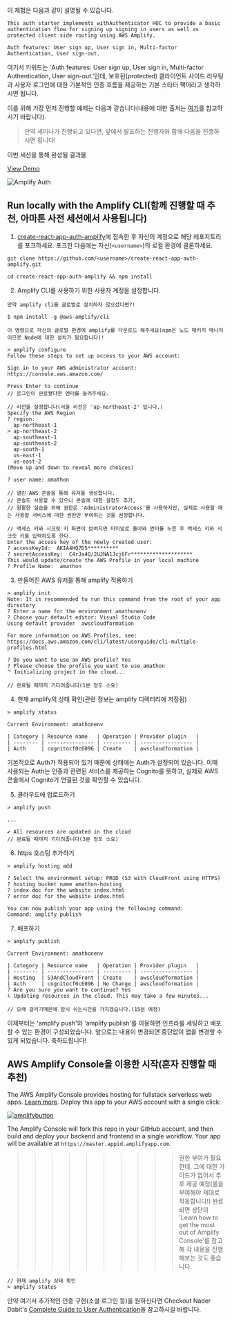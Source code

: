 이 체험은 다음과 같이 설명될 수 있습니다.

```
This auth starter implements withAuthenticator HOC to provide a basic authentication flow for signing up signing in users as well as protected client side routing using AWS Amplify.

Auth features: User sign up, User sign in, Multi-factor Authentication, User sign-out.
```

여기서 키워드는 'Auth features: User sign up, User sign in, Multi-factor Authentication, User sign-out.'인데, 보호된(protected) 클라이언트 사이드 라우팅과 사용자 로그인에 대한 기본적인 인증 흐름을 제공하는 기본 스타터 팩이라고 생각하시면 됩니다.

이를 위해 가장 먼저 진행할 예제는 다음과 같습니다(내용에 대한 출처는 [여기](https://github.com/aws-samples/create-react-app-auth-amplify)를 참고하시기 바랍니다).

> 만약 세미나가 진행되고 있다면, 앞에서 발표하는 진행자와 함께 다음을 진행하시면 됩니다!

이번 세션을 통해 완성될 결과물

[View Demo](https://master.d2ka7y7551sk8n.amplifyapp.com/)

![Amplify Auth](https://github.com/aws-samples/create-react-app-auth-amplify/raw/master/src/images/auth.gif)

## Run locally with the Amplify CLI(함께 진행할 때 추천, 아마톤 사전 세션에서 사용됩니다)

1. [create-react-app-auth-amplify](https://github.com/aws-samples/create-react-app-auth-amplify)에 접속한 후 자신의 계정으로 해당 레포지토리를 포크하세요. 포크한 다음에는 자신(`<username>`)의 로컬 환경에 클론하세요.

```
git clone https://github.com/<username>/create-react-app-auth-amplify.git

cd create-react-app-auth-amplify && npm install
```

2. Amplify CLI를 사용하기 위한 사용자 계정을 설정합니다.

```
만약 amplify cli를 글로벌로 설치하지 않으셨다면?!

$ npm install -g @aws-amplify/cli

이 명령으로 자신의 글로벌 환경에 amplify를 다운로드 해주세요(npm은 노드 패키지 매니저이므로 Node에 대한 설치가 필요합니다)! 
```

```
> amplify configure
Follow these steps to set up access to your AWS account:

Sign in to your AWS administrator account:
https://console.aws.amazon.com/

Press Enter to continue
// 로그인이 완료됐다면 엔터를 눌러주세요.

// 리전을 설정합니다(서울 리전은 'ap-northeast-2' 입니다.)
Specify the AWS Region
? region:
  ap-northeast-1
> ap-northeast-2
  ap-southeast-1
  ap-southeast-2
  ap-south-1
  us-east-1
  us-east-2
(Move up and down to reveal more choices)

? user name: amathon

// 열린 AWS 콘솔을 통해 유저를 생성합니다.
// 콘솔도 사용할 수 있으니 콘솔에 대한 설정도 추가,
// 원활한 실습을 위해 권한은 'AdministratorAccess'를 사용하지만, 실제로 사용할 때는 사용할 서비스에 대한 권한만 부여하는 것을 권장합니다.

// 액세스 키와 시크릿 키 화면이 보여지면 터미널로 돌아와 엔터를 누른 후 액세스 키와 시크릿 키를 입력하도록 한다.
Enter the access key of the newly created user:
? accessKeyId:  AKIA4HQ7D5**********
? secretAccessKey:  C4rJa4Q/2UJNA1Jcj6Fr********************
This would update/create the AWS Profile in your local machine
? Profile Name:  amathon
```

3. 만들어진 AWS 유저를 통해 amplify 적용하기

```
> amplify init
Note: It is recommended to run this command from the root of your app directory
? Enter a name for the environment amathonenv
? Choose your default editor: Visual Studio Code
Using default provider  awscloudformation

For more information on AWS Profiles, see:
https://docs.aws.amazon.com/cli/latest/userguide/cli-multiple-profiles.html

? Do you want to use an AWS profile? Yes
? Please choose the profile you want to use amathon
⠙ Initializing project in the cloud...

// 완료될 때까지 기다려줍니다(1분 정도 소요)
```

4. 현재 amplify의 상태 확인(관련 정보는 amplify 디렉터리에 저장됨)

```
> amplify status

Current Environment: amathonenv

| Category | Resource name   | Operation | Provider plugin   |
| -------- | --------------- | --------- | ----------------- |
| Auth     | cognitocf0c6096 | Create    | awscloudformation |

```

기본적으로 Auth가 적용되어 있기 때문에 상태에는 Auth가 설정되어 있습니다. 이때 사용되는 Auth는 인증과 관련된 서비스를 제공하는 Cognito를 뜻하고, 실제로 AWS 콘솔에서 Cognito가 연결된 것을 확인할 수 있습니다.

5. 클라우드에 업로드하기

```
> amplify push

...

✔ All resources are updated in the cloud
// 완료될 때까지 기다려줍니다(3분 정도 소요)
```

6. https 호스팅 추가하기

```
> amplify hosting add

? Select the environment setup: PROD (S3 with CloudFront using HTTPS)
? hosting bucket name amathon-hosting
? index doc for the website index.html
? error doc for the website index.html

You can now publish your app using the following command:
Command: amplify publish
```

7. 배포하기

```
> amplify publish

Current Environment: amathonenv

| Category | Resource name   | Operation | Provider plugin   |
| -------- | --------------- | --------- | ----------------- |
| Hosting  | S3AndCloudFront | Create    | awscloudformation |
| Auth     | cognitocf0c6096 | No Change | awscloudformation |
? Are you sure you want to continue? Yes
⠧ Updating resources in the cloud. This may take a few minutes...

// 오래 걸리기때문에 잠시 쉬는시간을 가지겠습니다.(15분 예정)
```

이제부터는 'amplify push'와 'amplify publish'를 이용하면 인프라를 세팅하고 배포할 수 있는 환경이 구성되었습니다. 앞으로는 내용이 변경되면 중단없이 앱을 변경할 수 있게 되었습니다. 축하드립니다!

## AWS Amplify Console을 이용한 시작(혼자 진행할 때 추천)

The AWS Amplify Console provides hosting for fullstack serverless web apps. [Learn more](https://console.amplify.aws). Deploy this app to your AWS account with a single click:

[![amplifybutton](https://oneclick.amplifyapp.com/button.svg)](https://console.aws.amazon.com/amplify/home#/deploy?repo=https://github.com/aws-samples/create-react-app-auth-amplify)

The Amplify Console will fork this repo in your GitHub account, and then build and deploy your backend and frontend in a single workflow. Your app will be available at `https://master.appid.amplifyapp.com`.

> > > > > > > > > > 권한 부여가 필요한데, 그에 대한 가이드가 없어서 추후 제공 예정(롤을 부여해야 제대로 작동합니다!)
> > > > > > > > > > 완료되면 상단의 'Learn how to get the most out of Amplify Console'를 참고해 각 내용을 진행해보는 것도 좋습니다.

```
// 현재 amplify 상태 확인
> amplify status
```

만약 여기서 추가적인 인증 구현(소셜 로그인 등)을 원하신다면 Checkout Nader Dabit's [Complete Guide to User Authentication](https://dev.to/dabit3/the-complete-guide-to-user-authentication-with-the-amplify-framework-2inh)을 참고하시길 바랍니다.
